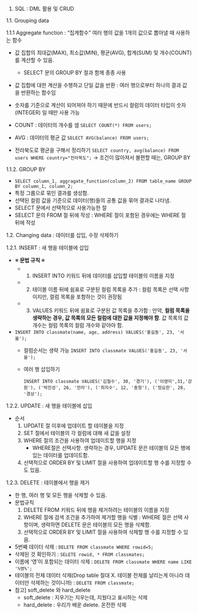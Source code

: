 1. SQL : DML 활용 및 CRUD

1.1. Grouping data

1.1.1 Aggregate function : “집계함수” 여러 행의 값을 1개의 값으로 뽑아낼 때 사용하는 함수

- 값 집합의 최대값(MAX), 최소값(MIN), 평균(AVG), 합계(SUM) 및 개수(COUNT)를 계산할 수 있음.
    - SELECT 문의 GROUP BY 절과 함께 종종 사용
- 값 집합에 대한 계산을 수행하고 단일 값을 반환 : 여러 행으로부터 하나의 결과 값을 반환하는 함수임
- 숫자를 기준으로 계산이 되어져야 하기 때문에 반드시 컬럼의 데이터 타입이 숫자(INTEGER) 일 때만 사용 가능

- COUNT : 데이터의 개수를 셈 `SELECT COUNT(*) FROM users;`
- AVG : 데이터의 평균 값 `SELECT AVG(balance) FROM users;`
- 전라북도로 평균을 구해서 정리하기 `SELECT country, avg(balance) FROM users WHERE country="전라북도";` → 조건이 많아져서 불편할 때는, GROUP BY

1.1.2. GROUP BY 

- `SELECT column_1, aggragate_function(column_2) FROM table_name GROUP BY column_1, column_2;`
- 특정 그룹으로 묶인 결과를 생성함.
- 선택된 컬럼 값을 기준으로 데이터(행)들의 공통 값을 묶어 결과로 나타냄.
- SELECT 문에서 선택적으로 사용가능한 절
- SELECT 문의 FROM 절 뒤에 작성 : WHERE 절이 포함된 경우에는 WHERE 절 뒤에 작성


1.2. Changing data : 데이터를 삽입, 수정 삭제하기

1.2.1. INSERT : 새 행을 테이블에 삽입

- **⭐ 문법 규칙 ⭐**
    - 1) INSERT INTO 키워드 뒤에 데이터를 삽입할 테이블의 이름을 지정
    - 2) 테이블 이름 뒤에 쉼표로 구분된 컬럼 목록을 추가 : 컬럼 목록은 선택 사항이지만, 컬럼 목록을 포함하는 것이 권장됨
    - 3) VALUES 키워드 뒤에 쉼표로 구분된 값 목록을 추가함 : 만약, **컬럼 목록을 생략하는 경우, 값 목록의 모든 컬럼에 대한 값을 지정해야 함**. 값 목록의 값 개수는 컬럼 목록의 컬럼 개수와 같아야 함.
- `INSERT INTO classmate(name, age, address) VALUES('홍길동', 23, '서울');`
    - 컬럼순서는 생략 가능 `INSERT INTO classmate VALUES('홍길동', 23, '서울');`
    - 여러 행 삽입하기
        
        `INSERT INTO classmate VALUES('김철수', 30, '경기'), ('이영미',31,'강원'), ('박진성', 26, '전라'), ('최지수', 12, '충청'), ('정요한', 28, '경상');`
        

1.2.2. UPDATE : 새 행을 테이블에 삽입

- 순서
    1) UPDATE 절 이후에 업데이트 할 테이블을 지정
    2) SET 절에서 테이블의 각 컬럼에 대해 새 값을 설정
    3) WHERE 절의 조건을 사용하여 업데이트할 행을 지정
        - WHERE절은 선택사항. 생략하는 경우, UPDATE 문은 테이블의 모든 행에 있는 데이터를 업데이트함.
    4) 선택적으로 ORDER BY 및 LIMIT 절을 사용하여 업데이트할 행 수를 지정할 수도 있음.

1.2.3. DELETE : 테이블에서 행을 제거

- 한 행, 여러 행 및 모든 행을 삭제할 수 있음.
- 문법규칙
     1) DELETE FROM 키워드 뒤에 행을 제거하려는 테이블의 이름을 지정
     2) WHERE 절에 검색 조건을 추가하여 제거할 행을 식별 : WHERE 절은 선택 사항이며, 생략하면 DELETE 문은 테이블의 모든 행을 삭제함.
     3) 선택적으로 ORDER BY 및 LIMIT 절을 사용하여 삭제할 행 수를 지정할 수 있음.
- 5번째 데이터 삭제 : `DELETE FROM classmate WHERE rowid=5;`
- 삭제된 것 확인하기 : `SELETE rowid, * FROM classmates;`
- 이름에 ‘영’이 포함되는 데이터 삭제 : `DELETE FROM classmate WHERE name LIKE '%영%';`
- 테이블의 전체 데이터 삭제(Drop table 절대 X. 테이블 전체를 날리는게 아니라 데이터만 삭제하는 것이니까)  : `DELETE FROM classmate;`
- 참고] soft_delete 와 hard_delete
    - soft_delete : 지우기는 지우는데, 지웠다고 표시하는 삭제
    - hard_delete : 우리가 배운 delete. 온전한 삭제